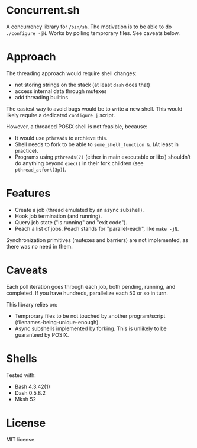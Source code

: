 Concurrent.sh
=============

A concurrency library for `/bin/sh`.
The motivation is to be able to do `./configure -jN`.
Works by polling temprorary files.
See caveats below.

# Approach
The threading approach would require shell changes:
- not storing strings on the stack (at least `dash` does that)
- access internal data through mutexes
- add threading builtins

The easiest way to avoid bugs would be to write a new shell.
This would likely require a dedicated `configure_j` script.

However, a threaded POSIX shell is not feasible, because:
- It would use `pthreads` to archieve this.
- Shell needs to fork to be able to `some_shell_function &`.
  (At least in practice).
- Programs using `pthreads(7)` (either in main executable or libs)
  shouldn't do anything beyond `exec()` in their fork children
  (see `pthread_atfork(3p)`).

# Features
- Create a job (thread emulated by an async subshell).
- Hook job termination (and running).
- Query job state ("is running" and "exit code").
- Peach a list of jobs.
  Peach stands for "parallel-each", like `make -jN`.

Synchronization primitives (mutexes and barriers)
are not implemented, as there was no need in them.

# Caveats
Each poll iteration goes through each job,
both pending, running, and completed.
If you have hundreds, parallelize each 50 or so in turn.

This library relies on:
- Temprorary files to be not touched by another program/script
  (filenames-being-unique-enough).
- Async subshells implemented by forking.
  This is unlikely to be guaranteed by POSIX.

# Shells
Tested with:
- Bash 4.3.42(1)
- Dash 0.5.8.2
- Mksh 52

# License
MIT license.
